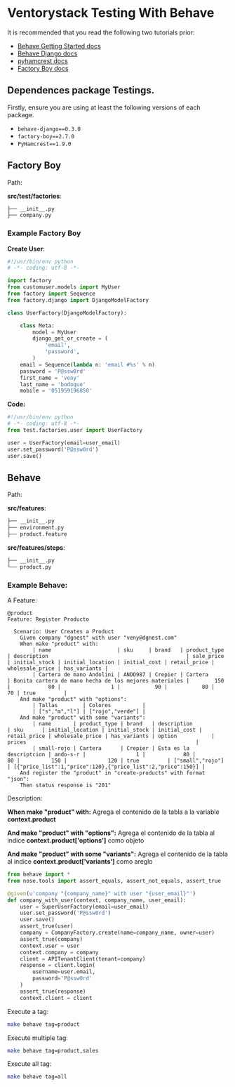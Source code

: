 # Ventorystack Testing With Behave

It is recommended that you read the following two tutorials prior:

- [Behave Getting Started docs](http://pythonhosted.org/behave/)
- [Behave Django docs](https://pythonhosted.org/behave-django/)
- [pyhamcrest docs](https://pyhamcrest.readthedocs.io/en/release-1.8/tutorial/)
- [Factory Boy docs](http://factoryboy.readthedocs.io/en/latest/)

## Dependences package Testings.

Firstly, ensure you are using at least the following versions of each package.

- `behave-django==0.3.0`
- `factory-boy==2.7.0`
- `PyHamcrest==1.9.0`

## Factory Boy

Path:

**src/test/factories**:

```bash
├── __init__.py
├── company.py
```

### Example Factory Boy

**Create User**:

```python
#!/usr/bin/env python
# -*- coding: utf-8 -*-

import factory
from customuser.models import MyUser
from factory import Sequence
from factory.django import DjangoModelFactory

class UserFactory(DjangoModelFactory):

    class Meta:
        model = MyUser
        django_get_or_create = (
            'email',
            'password',
        )
    email = Sequence(lambda n: 'email #%s' % n)
    password = 'P@ssw0rd'
    first_name = 'veny'
    last_name = 'bodoque'
    mobile = '051959196850'
```

**Code:**

```python
#!/usr/bin/env python
# -*- coding: utf-8 -*-
from test.factories.user import UserFactory

user = UserFactory(email=user_email)
user.set_password('P@ssw0rd')
user.save()
```

## Behave

Path:

**src/features**:
```bash
├── __init__.py
├── environment.py
├── product.feature
```

**src/features/steps**:
```bash
├── __init__.py
└── product.py
```

### Example Behave:

A Feature:

```feature
@product
Feature: Register Producto

  Scenario: User Creates a Product
    Given company "dgnest" with user "veny@dgnest.com"
    When make "product" with:
        | name                     | sku     | brand   | product_type | description                                            | sale_price | initial_stock | initial_location | initial_cost | retail_price | wholesale_price | has_variants |
        | Cartera de mano Andolini | ANDO987 | Crepier | Cartera      | Bonita cartera de mano hecha de los mejores materiales |        150 |            80 |                1 |           90 |           80 |              70 | true         |
    And make "product" with "options":
        | Tallas        | Colores          |
        | ["s","m","l"] | ["rojo","verde"] |
    And make "product" with some "variants":
        | name       | product_type | brand   | description             | sku      | initial_location | initial_stock | initial_cost | retail_price | wholesale_price | has_variants | option           | prices                                                      |
        | small-rojo | Cartera      | Crepier | Esta es la descriptcion | ando-s-r |                1 |            80 |           80 |          150 |             120 | true         | ["small","rojo"] | [{"price_list":1,"price":120},{"price_list":2,"price":150}] |
    And register the "product" in "create-products" with format "json":
    Then status response is "201"
```

Description:

**When make "product" with:**
Agrega el contenido de la tabla a la variable **context.product**

**And make "product" with "options":**
Agrega el contenido de la tabla al indice **context.product['options']** como objeto

**And make "product" with some "variants":**
Agrega el contenido de la tabla al indice **context.product['variants']** como areglo

```python
from behave import *
from nose.tools import assert_equals, assert_not_equals, assert_true

@given(u'company "{company_name}" with user "{user_email}"')
def company_with_user(context, company_name, user_email):
    user = SuperUserFactory(email=user_email)
    user.set_password('P@ssw0rd')
    user.save()
    assert_true(user)
    company = CompanyFactory.create(name=company_name, owner=user)
    assert_true(company)
    context.user = user
    context.company = company
    client = APITenantClient(tenant=company)
    response = client.login(
        username=user.email,
        password='P@ssw0rd'
    )
    assert_true(response)
    context.client = client
```

Execute a tag:

```bash
make behave tag=product
```

Execute multiple tag:

```bash
make behave tag=product,sales
```

Execute all tag:

```bash
make behave tag=all
```
